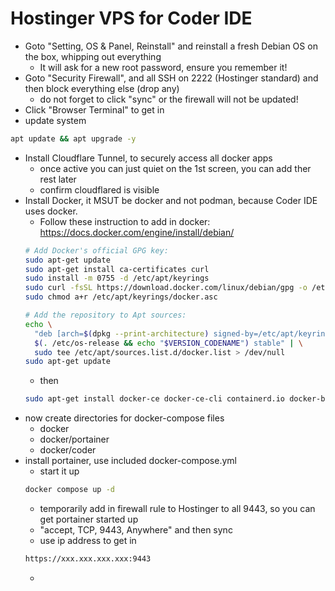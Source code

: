 # Hostinger VPS for Coder IDE

- Goto "Setting, OS & Panel, Reinstall" and reinstall a fresh Debian OS on the box, whipping out everything
  - It will ask for a new root password, ensure you remember it!
- Goto "Security Firewall", and all SSH on 2222 (Hostinger standard) and then block everything else (drop any)
  - do not forget to click "sync" or the firewall will not be updated! 
- Click "Browser Terminal" to get in
- update system
```bash
apt update && apt upgrade -y
```
- Install Cloudflare Tunnel, to securely access all docker apps
  - once active you can just quiet on the 1st screen, you can add ther rest later
  - confirm cloudflared is visible
- Install Docker, it MSUT be docker and not podman, because Coder IDE uses docker.
  - Follow these instruction to add in docker: https://docs.docker.com/engine/install/debian/
  ```bash
  # Add Docker's official GPG key:
  sudo apt-get update
  sudo apt-get install ca-certificates curl
  sudo install -m 0755 -d /etc/apt/keyrings
  sudo curl -fsSL https://download.docker.com/linux/debian/gpg -o /etc/apt/keyrings/docker.asc
  sudo chmod a+r /etc/apt/keyrings/docker.asc
  
  # Add the repository to Apt sources:
  echo \
    "deb [arch=$(dpkg --print-architecture) signed-by=/etc/apt/keyrings/docker.asc] https://download.docker.com/linux/debian \
    $(. /etc/os-release && echo "$VERSION_CODENAME") stable" | \
    sudo tee /etc/apt/sources.list.d/docker.list > /dev/null
  sudo apt-get update
  ```
  - then
  ```bash
  sudo apt-get install docker-ce docker-ce-cli containerd.io docker-buildx-plugin docker-compose-plugin
  ```
- now create directories for docker-compose files
  -  docker
  -  docker/portainer
  -  docker/coder
- install portainer, use included docker-compose.yml
  - start it up
  ```bash
  docker compose up -d
  ```
  - temporarily add in firewall rule to Hostinger to all 9443, so you can get portainer started up
  - "accept, TCP, 9443, Anywhere" and then sync
  - use ip address to get in
  ```bash
  https://xxx.xxx.xxx.xxx:9443
  ```
  - 

   
